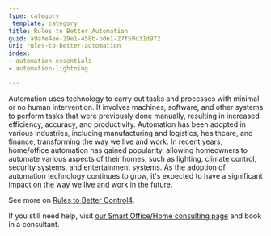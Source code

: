 ```yaml
---
type: category
_template: category
title: Rules to Better Automation
guid: a9afe4ee-29e1-458b-bde1-27f59c31d972
uri: rules-to-better-automation
index:
- automation-essentials
- automation-lightning

---
```


Automation uses technology to carry out tasks and processes with minimal or no human intervention. It involves machines, software, and other systems to perform tasks that were previously done manually, resulting in increased efficiency, accuracy, and productivity. Automation has been adopted in various industries, including manufacturing and logistics, healthcare, and finance, transforming the way we live and work. In recent years, home/office automation has gained popularity, allowing homeowners to automate various aspects of their homes, such as lighting, climate control, security systems, and entertainment systems. As the adoption of automation technology continues to grow, it's expected to have a significant impact on the way we live and work in the future.

See more on [Rules to Better Control4](/rules-to-better-control4).

If you still need help, visit [our Smart Office/Home consulting page](https://www.ssw.com.au/ssw/Consulting/Smart-Office-and-Smart-Home.aspx) and book in a consultant.
